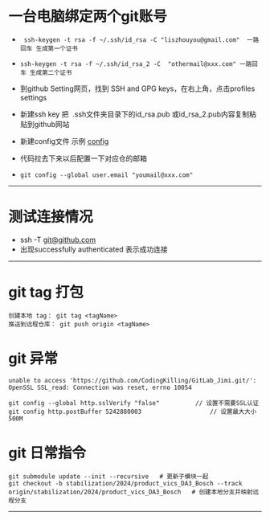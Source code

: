 # 一台电脑绑定两个git账号

- ` ssh-keygen -t rsa -f ~/.ssh/id_rsa -C "liszhouyou@gmail.com"  一路回车 生成第一个证书`
    
- `ssh-keygen -t rsa -f ~/.ssh/id_rsa_2 -C  "othermail@xxx.com" 一路回车 生成第二个证书`
    
- 到github Setting网页，找到 SSH and GPG keys，在右上角，点击profiles settings
    
- 新建ssh key 把  .ssh文件夹目录下的id\_rsa.pub 或id\_rsa_2.pub内容复制粘贴到github网站
    
- 新建config文件 示例 [config](../../../_resources/config)
    
- 代码拉去下来以后配置一下对应仓的邮箱
- `git config --global user.email "youmail@xxx.com"
`
* * *

# 测试连接情况

- ssh -T git@github.com
- 出现successfully authenticated 表示成功连接

***
# git tag 打包
```
创建本地 tag： git tag <tagName> 
推送到远程仓库： git push origin <tagName> 
```

# git 异常
```
unable to access 'https://github.com/CodingKilling/GitLab_Jimi.git/': OpenSSL SSL_read: Connection was reset, errno 10054

git config --global http.sslVerify "false"			// 设置不需要SSL认证
git config http.postBuffer 5242880003					// 设置最大大小500M

```
# git 日常指令
```
git submodule update --init --recursive   # 更新子模块一起
git checkout -b stabilization/2024/product_vics_DA3_Bosch --track origin/stabilization/2024/product_vics_DA3_Bosch   # 创建本地分支并映射远程分支

```

****


